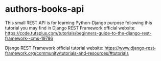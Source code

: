 # authors-books-api

This small REST API is for learning Python-Django purpose following this tutorial you may find in Django REST Framework official website:
https://code.tutsplus.com/tutorials/beginners-guide-to-the-django-rest-framework--cms-19786


Django REST Framework official tutorial website:
https://www.django-rest-framework.org/community/tutorials-and-resources/#tutorials

